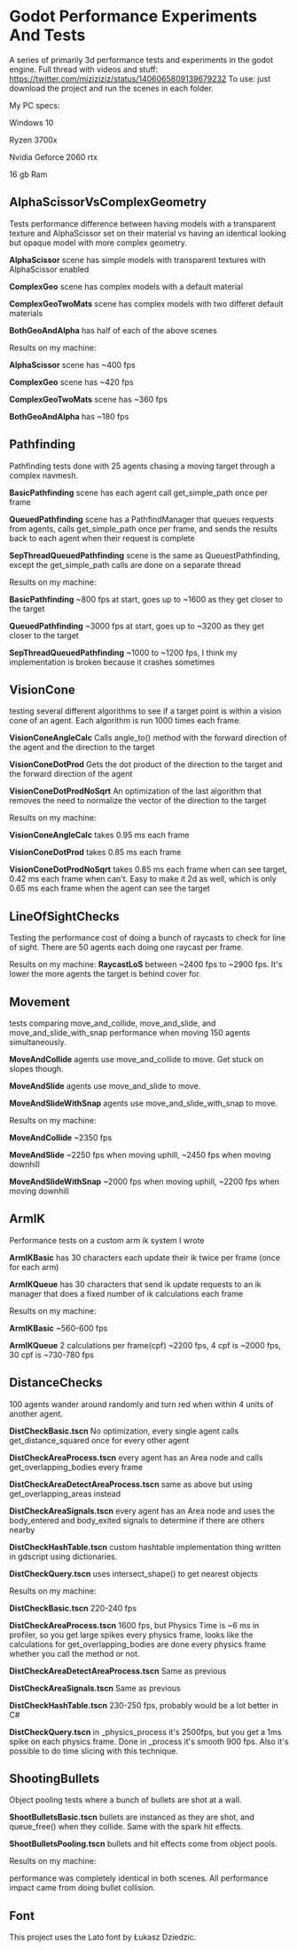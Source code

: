# Godot Performance Experiments And Tests
A series of primarily 3d performance tests and experiments in the godot engine.
Full thread with videos and stuff: https://twitter.com/miziziziz/status/1406065809139679232
To use: just download the project and run the scenes in each folder.


My PC specs:

Windows 10

Ryzen 3700x

Nvidia Geforce 2060  rtx

16 gb Ram

## AlphaScissorVsComplexGeometry

Tests performance difference between having models with a transparent texture and AlphaScissor set on their material vs having an identical looking but opaque model with more complex geometry.

**AlphaScissor** scene has simple models with transparent textures with AlphaScissor enabled

**ComplexGeo** scene has complex models with a default material

**ComplexGeoTwoMats** scene has complex models with two differet default materials

**BothGeoAndAlpha** has half of each of the above scenes


Results on my machine:

**AlphaScissor** scene has ~400 fps

**ComplexGeo** scene has ~420 fps

**ComplexGeoTwoMats** scene has ~360 fps

**BothGeoAndAlpha** has ~180 fps


## Pathfinding
Pathfinding tests done with 25 agents chasing a moving target through a complex navmesh.

**BasicPathfinding** scene has each agent call get_simple_path once per frame

**QueuedPathfinding** scene has a PathfindManager that queues requests from agents, calls get_simple_path once per frame, and sends the results back to each agent when their request is complete

**SepThreadQueuedPathfinding** scene is the same as QueuestPathfinding, except the get_simple_path calls are done on a separate thread


Results on my machine:

**BasicPathfinding** ~800 fps at start, goes up to ~1600 as they get closer to the target

**QueuedPathfinding** ~3000 fps at start, goes up to ~3200 as they get closer to the target

**SepThreadQueuedPathfinding** ~1000 to ~1200 fps, I think my implementation is broken because it crashes sometimes

## VisionCone
testing several different algorithms to see if a target point is within a vision cone of an agent. Each algorithm is run 1000 times each frame.

**VisionConeAngleCalc** Calls angle_to() method with the forward direction of the agent and the direction to the target 

**VisionConeDotProd** Gets the dot product of the direction to the target and the forward direction of the agent

**VisionConeDotProdNoSqrt** An optimization of the last algorithm that removes the need to normalize the vector of the  direction to the target


Results on my machine:

**VisionConeAngleCalc** takes 0.95 ms each frame

**VisionConeDotProd** takes 0.85 ms each frame

**VisionConeDotProdNoSqrt** takes 0.85 ms each frame when can see target, 0.42 ms each frame when can't. Easy to make it 2d as well, which is only 0.65 ms each frame when the agent can see the target


## LineOfSightChecks
Testing the performance cost of doing a bunch of raycasts to check for line of sight. There are 50 agents each doing one raycast per frame.

Results on my machine:
**RaycastLoS** between ~2400 fps to ~2900 fps. It's lower the more agents the target is behind cover for.

## Movement
tests comparing move_and_collide, move_and_slide, and move_and_slide_with_snap performance when moving 150 agents simultaneously.

**MoveAndCollide** agents use move_and_collide to move. Get stuck on slopes though.

**MoveAndSlide** agents use move_and_slide to move.

**MoveAndSlideWithSnap** agents use move_and_slide_with_snap to move. 

Results on my machine:

**MoveAndCollide** ~2350 fps

**MoveAndSlide** ~2250 fps when moving uphill, ~2450 fps when moving downhill

**MoveAndSlideWithSnap** ~2000 fps when moving uphill, ~2200 fps when moving downhill

## ArmIK
Performance tests on a custom arm ik system I wrote

**ArmIKBasic** has 30 characters each update their ik twice per frame (once for each arm)

**ArmIKQueue** has 30 characters that send ik update requests to an ik manager that does a fixed number of ik calculations each frame

Results on my machine:

**ArmIKBasic** ~560-600 fps

**ArmIKQueue** 2 calculations per frame(cpf) ~2200 fps, 4 cpf is ~2000 fps, 30 cpf is ~730-780 fps

## DistanceChecks
100 agents wander around randomly and turn red when within 4 units of another agent.

**DistCheckBasic.tscn** No optimization, every single agent calls get_distance_squared once for every other agent

**DistCheckAreaProcess.tscn** every agent has an Area node and calls get_overlapping_bodies every frame

**DistCheckAreaDetectAreaProcess.tscn** same as above but using get_overlapping_areas instead

**DistCheckAreaSignals.tscn** every agent has an Area node and uses the body_entered and body_exited signals to determine if there are others nearby

**DistCheckHashTable.tscn** custom hashtable implementation thing written in gdscript using dictionaries. 

**DistCheckQuery.tscn** uses intersect_shape() to get nearest objects

Results on my machine:

**DistCheckBasic.tscn** 220-240 fps

**DistCheckAreaProcess.tscn** 1600 fps, but Physics Time is ~6 ms in profiler, so you get large spikes every physics frame, looks like the calculations for get_overlapping_bodies are done every physics frame whether you call the method or not.

**DistCheckAreaDetectAreaProcess.tscn** Same as previous

**DistCheckAreaSignals.tscn** Same as previous

**DistCheckHashTable.tscn** 230-250 fps, probably would be a lot better in C#

**DistCheckQuery.tscn** in  \_physics_process it's 2500fps, but you get a 1ms spike on each physics frame.
Done in \_process it's smooth 900 fps. Also it's possible to do time slicing with this technique.

## ShootingBullets
Object pooling tests where a bunch of bullets are shot at a wall. 

**ShootBulletsBasic.tscn** bullets are instanced as they are shot, and queue_free() when they collide. Same with the spark hit effects.

**ShootBulletsPooling.tscn** bullets and hit effects come from object pools.

Results on my machine:

performance was completely identical in both scenes. All performance impact came from doing bullet collision.


## Font

This project uses the Lato font by Łukasz Dziedzic.
